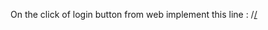 On the click of login button from web implement this line : /*<a href="testapp://code=whatever the code is">*/
  
  
  
  
  
  
  
  
  
  
  

